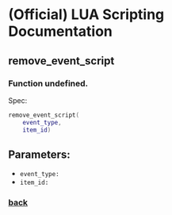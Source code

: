 
# (Official) LUA Scripting Documentation

## remove_event_script

### Function undefined.

Spec:
```lua
remove_event_script(
	event_type,
	item_id)
```
## Parameters:
- `event_type:` 
- `item_id:` 
### [back](../other)
